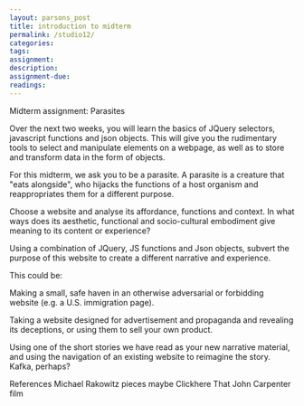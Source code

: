 ```yaml
---  
layout: parsons_post  
title: introduction to midterm 
permalink: /studio12/  
categories:   
tags:  
assignment: 
description: 
assignment-due: 
readings: 
---  
```


Midterm assignment: Parasites

Over the next two weeks, you will learn the basics of JQuery selectors, javascript functions and json objects. This will give you the rudimentary tools to select and manipulate elements on a webpage, as well as to store and transform data in the form of objects.

For this midterm, we ask you to be a parasite. A parasite is a creature that "eats alongside", who hijacks the functions of a host organism and reappropriates them for a different purpose. 

Choose a website and analyse its affordance, functions and context. In what ways does its aesthetic, functional and socio-cultural embodiment give meaning to its content or experience?

Using a combination of JQuery, JS functions and Json objects, subvert the purpose of this website to create a different narrative and experience. 

This could be:
 
 Making a small, safe haven in an otherwise adversarial or forbidding website (e.g. a U.S. immigration page). 

 Taking a website designed for advertisement and propaganda and revealing its deceptions, or using them to sell your own product.

 Using one of the short stories we have read as your new narrative material, and using the navigation of an existing website to reimagine the story. Kafka, perhaps? 

References
Michael Rakowitz pieces maybe
Clickhere
That John Carpenter film